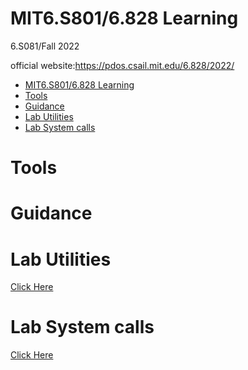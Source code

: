 # MIT6.S801/6.828 Learning

6.S081/Fall 2022

official website:https://pdos.csail.mit.edu/6.828/2022/

- [MIT6.S801/6.828 Learning](#mit6s8016828-learning)
- [Tools](#tools)
- [Guidance](#guidance)
- [Lab Utilities](#lab-utilities)
- [Lab System calls](#lab-system-calls)

# Tools

# Guidance

# Lab Utilities

[Click Here](/Lab%20Utilities.md)

# Lab System calls

[Click Here](/Lab%20System%20calls.md)